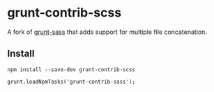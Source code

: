 # grunt-contrib-scss

A fork of [grunt-sass](https://github.com/sindresorhus/grunt-sass) that adds support for multiple file concatenation.

## Install

    npm install --save-dev grunt-contrib-scss

    grunt.loadNpmTasks('grunt-contrib-sass');

